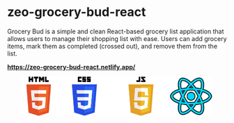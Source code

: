 # zeo-grocery-bud-react

Grocery Bud is a simple and clean React-based grocery list application that allows users to manage their shopping list with ease. Users can add grocery items, mark them as completed (crossed out), and remove them from the list.

<strong style="font-weight:bold; display:block; width:100%;">https://zeo-grocery-bud-react.netlify.app/</strong>

<div style=" display:flex; justify-content: center; margin: 0 auto">
<img src="/public/HTML5_logo_and_wordmark.svg.png" alt="Description" width="80px" >
<img src="/public/CSS-Logo.png" alt="Description" width="130px" >
<img src="/public/JavaScript-Logo-2048x1280.png" alt="Description" width="130px" >
 <img src="/public/react.png" alt="Description" width="100px" >
</div>
